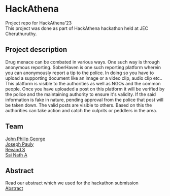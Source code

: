 # HackAthena
Project repo for HackAthena'23  
This project was done as part of HackAthena hackathon held at JEC Cheruthuruthy. 

## Project description
Drug menace can be combated in various ways. One such way is through anonymous reporting. SoberHaven is one such reporting platform wherein you can anonymously report a tip
to the police. In doing so you have to upload a supporting document like an image or a video clip, audio clip etc.. This platform is visible to the authorities as well as 
NGOs and the common people. Once you have uploaded a post on this platform it will be verified by the police and the maintaining authority to ensure it's validity. If the said 
information is fake in nature, pending approval from the police that post will be taken down. The valid posts are visible to others. Based on this the authorities can take
action and catch the culprits or peddlers in the area. 

## Team 
[John Philip George](https://github.com/johnforgit)<br> 
[Joseph Pauly](https://github.com/JP-GECT)<br>
[Revand S](https://github.com/revand5467)<br>
[Sai Nath A](https://github.com/sai-na)<br>

## Abstract
Read our abstract which we used for the hackathon submission    
[Abstract](https://docs.google.com/document/d/1vsiWn7XdiudV2xPtEGjYgzjP5O1IbNpEbQ1hcw7PsYo/edit#heading=h.ok2o59qgm44d)
